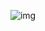 ![img](../../../../../../docs/blog/demo/assets/markdown-img-paste-20170724185101208.png) 
<style scoped>p {text-align: center;}</style>